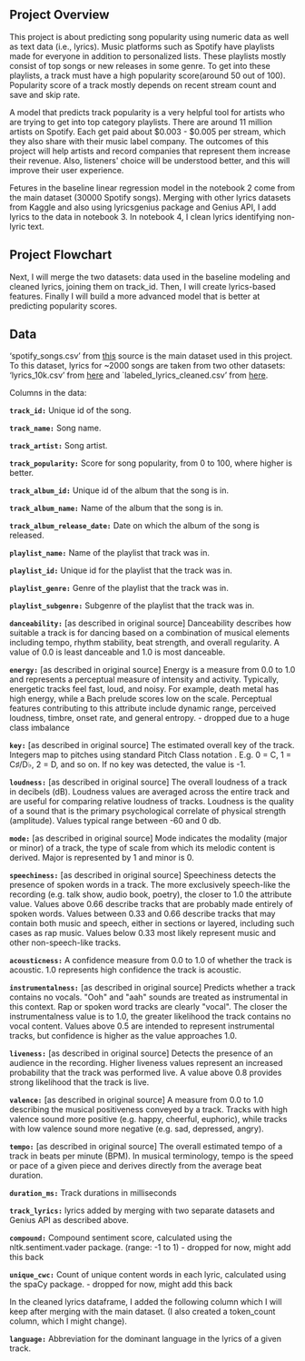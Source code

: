 ## **Project Overview**

This project is about predicting song popularity using numeric data as well as text data (i.e., lyrics). Music platforms such as Spotify have playlists made for everyone in addition to personalized lists. These playlists mostly consist of top songs or new releases in some genre. To get into these playlists, a track must have a high popularity score(around 50 out of 100). Popularity score of a track mostly depends on recent stream count and save and skip rate.

A model that predicts track popularity is a very helpful tool for artists who are trying to get into top category playlists. There are around 11 million artists on Spotify. Each get paid about $0.003 - $0.005 per stream, which they also share with their music label company. The outcomes of this project will help artists and record companies that represent them increase their revenue. Also, listeners' choice will be understood better, and this will improve their user experience.

Fetures in the baseline linear regression model in the notebook 2 come from the main dataset (30000 Spotify songs). Merging with other lyrics datasets from Kaggle and also using lyricsgenius package and Genius API, I add lyrics to the data in notebook 3. In notebook 4, I clean lyrics identifying non-lyric text. 

## **Project Flowchart**
Next, I will merge the two datasets: data used in the baseline modeling and cleaned lyrics, joining them on track_id.
Then, I will create lyrics-based features.
Finally I will build a more advanced model that is better at predicting popularity scores.



## **Data**

‘spotify_songs.csv’ from [this](https://www.kaggle.com/datasets/joebeachcapital/30000-spotify-songs) source is the main dataset used in this project. To this dataset, lyrics for ~2000 songs are taken from two other datasets: ‘lyrics_10k.csv’ from [here](https://www.kaggle.com/datasets/evabot/spotify-lyrics-dataset) and `labeled_lyrics_cleaned.csv’ from [here](https://www.kaggle.com/datasets/edenbd/150k-lyrics-labeled-with-spotify-valence). 

Columns in the data: 

**`track_id:`** Unique id of the song.

**`track_name:`** Song name.

**`track_artist:`** Song artist.

**`track_popularity:`** Score for song popularity, from 0 to 100, where higher is better.

**`track_album_id:`** Unique id of the album that the song is in.

**`track_album_name:`** Name of the album that the song is in.

**`track_album_release_date:`** Date on which the album of the song is released.

**`playlist_name:`** Name of the playlist that track was in.

**`playlist_id:`** Unique id for the playlist that the track was in.

**`playlist_genre:`** Genre of the playlist that the track was in.

**`playlist_subgenre:`** Subgenre of the playlist that the track was in.

**`danceability:`** [as described in original source] Danceability describes how suitable a track is for dancing based on a combination of musical elements including tempo, rhythm stability, beat strength, and overall regularity. A value of 0.0 is least danceable and 1.0 is most danceable.

**`energy:`** [as described in original source] Energy is a measure from 0.0 to 1.0 and represents a perceptual measure of intensity and activity. Typically, energetic tracks feel fast, loud, and noisy. For example, death metal has high energy, while a Bach prelude scores low on the scale. Perceptual features contributing to this attribute include dynamic range, perceived loudness, timbre, onset rate, and general entropy. - dropped due to a huge class imbalance

**`key:`** [as described in original source] The estimated overall key of the track. Integers map to pitches using standard Pitch Class notation . E.g. 0 = C, 1 = C♯/D♭, 2 = D, and so on. If no key was detected, the value is -1.

**`loudness:`** [as described in original source] The overall loudness of a track in decibels (dB). Loudness values are averaged across the entire track and are useful for comparing relative loudness of tracks. Loudness is the quality of a sound that is the primary psychological correlate of physical strength (amplitude). Values typical range between -60 and 0 db.

**`mode:`**  [as described in original source] Mode indicates the modality (major or minor) of a track, the type of scale from which its melodic content is derived. Major is represented by 1 and minor is 0.

**`speechiness:`**  [as described in original source] Speechiness detects the presence of spoken words in a track. The more exclusively speech-like the recording (e.g. talk show, audio book, poetry), the closer to 1.0 the attribute value. Values above 0.66 describe tracks that are probably made entirely of spoken words. Values between 0.33 and 0.66 describe tracks that may contain both music and speech, either in sections or layered, including such cases as rap music. Values below 0.33 most likely represent music and other non-speech-like tracks.

**`acousticness:`** A confidence measure from 0.0 to 1.0 of whether the track is acoustic. 1.0 represents high confidence the track is acoustic.

**`instrumentalness:`** [as described in original source] Predicts whether a track contains no vocals. "Ooh" and "aah" sounds are treated as instrumental in this context. Rap or spoken word tracks are clearly "vocal". The closer the instrumentalness value is to 1.0, the greater likelihood the track contains no vocal content. Values above 0.5 are intended to represent instrumental tracks, but confidence is higher as the value approaches 1.0.

**`liveness:`** [as described in original source] Detects the presence of an audience in the recording. Higher liveness values represent an increased probability that the track was performed live. A value above 0.8 provides strong likelihood that the track is live.

**`valence:`** [as described in original source] A measure from 0.0 to 1.0 describing the musical positiveness conveyed by a track. Tracks with high valence sound more positive (e.g. happy, cheerful, euphoric), while tracks with low valence sound more negative (e.g. sad, depressed, angry).

**`tempo:`** [as described in original source] The overall estimated tempo of a track in beats per minute (BPM). In musical terminology, tempo is the speed or pace of a given piece and derives directly from the average beat duration.

**`duration_ms:`** Track durations in milliseconds

**`track_lyrics:`** lyrics added by merging with two separate datasets and Genius API as described above.

**`compound:`** Compound sentiment score, calculated using the nltk.sentiment.vader package. (range: -1 to 1) - dropped for now, might add this back

**`unique_cwc:`** Count of unique content words in each lyric, calculated using the spaCy package. - dropped for now, might add this back

In the cleaned lyrics dataframe, I added the following column which I will keep after merging with the main dataset. (I also created a token_count column, which I might change).

**`language:`** Abbreviation for the dominant language in the lyrics of a given track.
